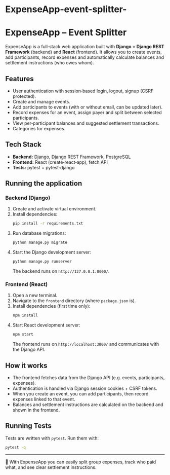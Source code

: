 # ExpenseApp-event-splitter-
# ExpenseApp – Event Splitter

ExpenseApp is a full‑stack web application built with **Django + Django REST Framework** (backend) and **React** (frontend).
It allows you to create events, add participants, record expenses and automatically calculate balances and settlement instructions (who owes whom).

## Features
- User authentication with session‑based login, logout, signup (CSRF protected).
- Create and manage events.
- Add participants to events (with or without email, can be updated later).
- Record expenses for an event, assign payer and split between selected participants.
- View per‑participant balances and suggested settlement transactions.
- Categories for expenses.

## Tech Stack
- **Backend:** Django, Django REST Framework, PostgreSQL
- **Frontend:** React (create‑react‑app), fetch API
- **Tests:** pytest + pytest‑django

## Running the application

### Backend (Django)
1. Create and activate virtual environment.
2. Install dependencies:
   ```bash
   pip install -r requirements.txt
   ```
3. Run database migrations:
   ```bash
   python manage.py migrate
   ```
4. Start the Django development server:
   ```bash
   python manage.py runserver
   ```
   The backend runs on `http://127.0.0.1:8000/`.

### Frontend (React)
1. Open a new terminal.
2. Navigate to the `frontend` directory (where `package.json` is).
3. Install dependencies (first time only):
   ```bash
   npm install
   ```
4. Start React development server:
   ```bash
   npm start
   ```
   The frontend runs on `http://localhost:3000/` and communicates with the Django API.

## How it works
- The frontend fetches data from the Django API (e.g. events, participants, expenses).
- Authentication is handled via Django session cookies + CSRF tokens.
- When you create an event, you can add participants, then record expenses linked to that event.
- Balances and settlement instructions are calculated on the backend and shown in the frontend.

## Running Tests
Tests are written with `pytest`.
Run them with:
```bash
pytest -q
```

---

🚀 With ExpenseApp you can easily split group expenses, track who paid what, and see clear settlement instructions.
